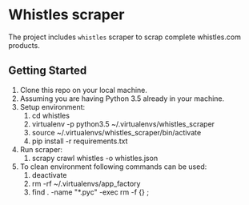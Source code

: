 Whistles scraper
=======

The project includes `whistles` scraper to scrap complete whistles.com products.

## Getting Started

1. Clone this repo on your local machine.
1. Assuming you are having Python 3.5 already in your machine.
1. Setup environment:
    1. cd whistles
    1. virtualenv -p python3.5 ~/.virtualenvs/whistles_scraper
    1. source ~/.virtualenvs/whistles_scraper/bin/activate
    1. pip install -r requirements.txt
1. Run scraper:
    1. scrapy crawl whistles -o whistles.json
1. To clean environment following commands can be used:
    1. deactivate
    1. rm -rf ~/.virtualenvs/app_factory
    1. find . -name "*.pyc" -exec rm -f {} \;

